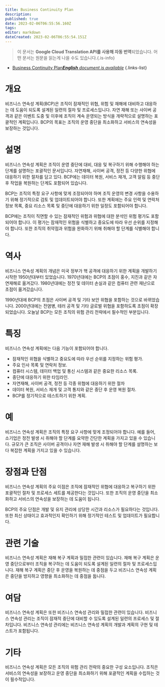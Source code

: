 ```yaml
---
title: Business Continuity Plan
description: 
published: true
date: 2023-02-06T06:55:56.160Z
tags: 
editor: markdown
dateCreated: 2023-02-06T06:55:54.151Z
---
```


> 이 문서는 **Google Cloud Translation API를 사용해 자동 번역**되었습니다.
어떤 문서는 원문을 읽는게 나을 수도 있습니다.{.is-info}



- [Business Continuity Plan***English** document is available*](/en/Knowledge-base/Dictionary/business-continuity-plan)
{.links-list}


# 개요

비즈니스 연속성 계획(BCP)은 조직이 잠재적인 위협, 위험 및 재해에 대비하고 대응하는 데 도움이 되도록 설계된 일련의 절차 및 프로세스입니다. 자연 재해 또는 사이버 공격과 같은 이벤트 도중 및 이후에 조직이 계속 운영되는 방식을 개략적으로 설명하는 포괄적인 계획입니다. BCP의 목표는 조직의 운영 중단을 최소화하고 서비스의 연속성을 보장하는 것입니다.

# 설명

비즈니스 연속성 계획은 조직이 운영 중단에 대비, 대응 및 복구하기 위해 수행해야 하는 단계를 설명하는 포괄적인 문서입니다. 자연재해, 사이버 공격, 정전 등 다양한 위협에 대응하기 위한 절차를 담고 있다. BCP에는 데이터 복원, 서비스 재개, 고객 알림 등 중단 후 작업을 복원하는 단계도 포함되어 있습니다.

BCP는 조직의 특정 요구 사항에 맞게 조정되어야 하며 조직 운영의 변경 사항을 수용하기 위해 정기적으로 검토 및 업데이트되어야 합니다. 또한 계획에는 주요 인력 및 연락처 정보 목록, 중요 리소스 목록 및 중단에 대응하기 위한 일정도 포함되어야 합니다.

BCP에는 조직이 직면할 수 있는 잠재적인 위험과 위협에 대한 분석인 위험 평가도 포함되어야 합니다. 이 평가는 잠재적인 위험을 식별하고 중요도에 따라 우선 순위를 지정해야 합니다. 또한 조직의 취약점과 위험을 완화하기 위해 취해야 할 단계를 식별해야 합니다.

# 역사

비즈니스 연속성 계획의 개념은 미국 정부가 핵 공격에 대응하기 위한 계획을 개발하기 시작한 1950년대부터 있었습니다. 1970년대에는 BCP의 초점이 홍수, 지진과 같은 자연재해로 옮겨갔다. 1980년대에는 정전 및 데이터 손실과 같은 컴퓨터 관련 재난으로 초점이 옮겨갔습니다.

1990년대에 BCP의 초점은 사이버 공격 및 기타 보안 위협을 포함하는 것으로 바뀌었습니다. 2000년대에는 전염병, 테러 공격 및 기타 글로벌 위협을 포함하도록 초점이 확장되었습니다. 오늘날 BCP는 모든 조직의 위험 관리 전략에서 필수적인 부분입니다.

# 특징

비즈니스 연속성 계획에는 다음 기능이 포함되어야 합니다.

- 잠재적인 위협을 식별하고 중요도에 따라 우선 순위를 지정하는 위험 평가.
- 주요 인사 목록 및 연락처 정보.
- 컴퓨터 시스템, 데이터 백업 및 통신 시스템과 같은 중요한 리소스 목록.
- 중단에 대응하기 위한 타임라인.
- 자연재해, 사이버 공격, 정전 등 각종 위협에 대응하기 위한 절차
- 데이터 복원, 서비스 재개 및 고객 통지와 같은 중단 후 운영 복원 절차.
- BCP를 정기적으로 테스트하기 위한 계획.

# 예

비즈니스 연속성 계획은 조직의 특정 요구 사항에 맞게 조정되어야 합니다. 예를 들어, 소기업은 정전 발생 시 취해야 할 단계를 요약한 간단한 계획을 가지고 있을 수 있습니다. 규모가 큰 조직은 사이버 공격이나 자연 재해 발생 시 취해야 할 단계를 설명하는 보다 복잡한 계획을 가지고 있을 수 있습니다.

# 장점과 단점

비즈니스 연속성 계획의 주요 이점은 조직에 잠재적인 위협에 대응하고 복구하기 위한 포괄적인 절차 및 프로세스 세트를 제공한다는 것입니다. 또한 조직의 운영 중단을 최소화하고 서비스의 연속성을 보장하는 데 도움이 됩니다.

BCP의 주요 단점은 개발 및 유지 관리에 상당한 시간과 리소스가 필요하다는 것입니다. 또한 최신 상태이고 효과적인지 확인하기 위해 정기적인 테스트 및 업데이트가 필요합니다.

# 관련 기술

비즈니스 연속성 계획은 재해 복구 계획과 밀접한 관련이 있습니다. 재해 복구 계획은 운영 중단으로부터 조직을 복구하는 데 도움이 되도록 설계된 일련의 절차 및 프로세스입니다. 재해 복구 계획은 중단 후 운영을 복원하는 데 중점을 두고 비즈니스 연속성 계획은 중단을 방지하고 영향을 최소화하는 데 중점을 둡니다.

# 여담

비즈니스 연속성 계획은 또한 비즈니스 연속성 관리와 밀접한 관련이 있습니다. 비즈니스 연속성 관리는 조직이 잠재적 중단에 대비할 수 있도록 설계된 일련의 프로세스 및 절차입니다. 비즈니스 연속성 관리에는 비즈니스 연속성 계획의 개발과 계획의 구현 및 테스트가 포함됩니다.

# 기타

비즈니스 연속성 계획은 모든 조직의 위험 관리 전략의 중요한 구성 요소입니다. 조직은 서비스의 연속성을 보장하고 운영 중단을 최소화하기 위해 포괄적인 계획을 수립하는 것이 필수적입니다.